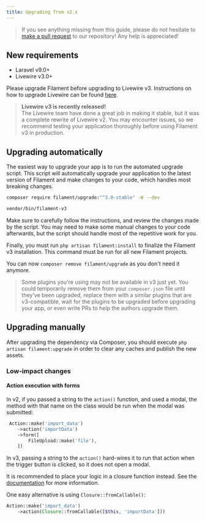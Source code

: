 ```yaml
---
title: Upgrading from v2.x
---
```


> If you see anything missing from this guide, please do not hesitate to [make a pull request](https://github.com/filamentphp/filament/edit/3.x/packages/actions/docs/10-upgrade-guide.md) to our repository! Any help is appreciated!

## New requirements

- Laravel v9.0+
- Livewire v3.0+

Please upgrade Filament before upgrading to Livewire v3. Instructions on how to upgrade Livewire can be found [here](https://livewire.laravel.com/docs/upgrading).

> **Livewire v3 is recently released!**<br />
> The Livewire team have done a great job in making it stable, but it was a complete rewrite of Livewire v2. You may encounter issues, so we recommend testing your application thoroughly before using Filament v3 in production.

## Upgrading automatically

The easiest way to upgrade your app is to run the automated upgrade script. This script will automatically upgrade your application to the latest version of Filament and make changes to your code, which handles most breaking changes.

```bash
composer require filament/upgrade:"^3.0-stable" -W --dev

vendor/bin/filament-v3
```

Make sure to carefully follow the instructions, and review the changes made by the script. You may need to make some manual changes to your code afterwards, but the script should handle most of the repetitive work for you.

Finally, you must run `php artisan filament:install` to finalize the Filament v3 installation. This command must be run for all new Filament projects.

You can now `composer remove filament/upgrade` as you don't need it anymore.

> Some plugins you're using may not be available in v3 just yet. You could temporarily remove them from your `composer.json` file until they've been upgraded, replace them with a similar plugins that are v3-compatible, wait for the plugins to be upgraded before upgrading your app, or even write PRs to help the authors upgrade them.

## Upgrading manually

After upgrading the dependency via Composer, you should execute `php artisan filament:upgrade` in order to clear any caches and publish the new assets.

### Low-impact changes

#### Action execution with forms

In v2, if you passed a string to the `action()` function, and used a modal, the method with that name on the class would be run when the modal was submitted:

```php
 Action::make('import_data')
    ->action('importData')
    ->form([
        FileUpload::make('file'),
    ])
```

In v3, passing a string to the `action()` hard-wires it to run that action when the trigger button is clicked, so it does not open a modal.

It is recommended to place your logic in a closure function instead. See the [documentation](overview) for more information.

One easy alternative is using `Closure::fromCallable()`:

```php
Action::make('import_data')
    ->action(Closure::fromCallable([$this, 'importData']))
```
